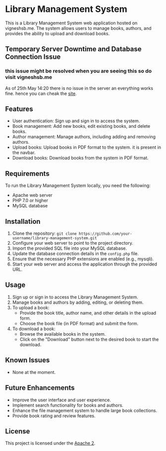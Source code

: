 # Library Management System

This is a Library Management System web application hosted on vigneshsb.me. The system allows users to manage books, authors, and provides the ability to upload and download books.
## Temporary Server Downtime and Database Connection Issue
### this issue might be resolved when you are seeing this so do visit vigneshsb.me
As of 25th May 14:20 there is no issue in the server an everything works fine. hence you can cheak the [site](https://vigneshsb.me/).

## Features

- User authentication: Sign up and sign in to access the system.
- Book management: Add new books, edit existing books, and delete books.
- Author management: Manage authors, including adding and removing authors.
- Upload books: Upload books in PDF format to the system. it is present in the navbar.
- Download books: Download books from the system in PDF format.

## Requirements

To run the Library Management System locally, you need the following:

- Apache web server
- PHP 7.0 or higher
- MySQL database

## Installation

1. Clone the repository: `git clone https://github.com/your-username/library-management-system.git`
2. Configure your web server to point to the project directory.
3. Import the provided SQL file into your MySQL database.
4. Update the database connection details in the `config.php` file.
5. Ensure that the necessary PHP extensions are enabled (e.g., mysqli).
6. Start your web server and access the application through the provided URL.

## Usage

1. Sign up or sign in to access the Library Management System.
2. Manage books and authors by adding, editing, or deleting them.
3. To upload a book:
   - Provide the book title, author name, and other details in the upload form.
   - Choose the book file (in PDF format) and submit the form.
4. To download a book:
   - Browse the available books in the system.
   - Click on the "Download" button next to the desired book to start the download.

## Known Issues

- None at the moment.

## Future Enhancements

- Improve the user interface and user experience.
- Implement search functionality for books and authors.
- Enhance the file management system to handle large book collections.
- Provide book rating and review features.

## License

This project is licensed under the [Apache 2](LICENSE).
